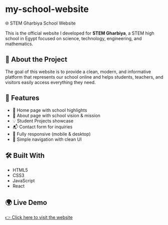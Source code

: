 # my-school-website
 🌐 STEM Gharbiya School Website

This is the official website I developed for **STEM Gharbiya**, a STEM high school in Egypt focused on science, technology, engineering, and mathematics.

## 📌 About the Project

The goal of this website is to provide a clean, modern, and informative platform that represents our school online and helps students, teachers, and visitors easily access everything they need.

## 🧩 Features

- 🏫 Home page with school highlights  
- 📖 About page with school vision & mission  
- 💡 Student Projects showcase  
- 📬 Contact form for inquiries  
- 📱 Fully responsive (mobile & desktop)  
- 🧭 Simple navigation with clean UI

## 🛠️ Built With

- HTML5  
- CSS3  
- JavaScript  
- React

## 🌍 Live Demo

[👉 Click here to visit the website]( https://my-school-website-nine.vercel.app/ )



